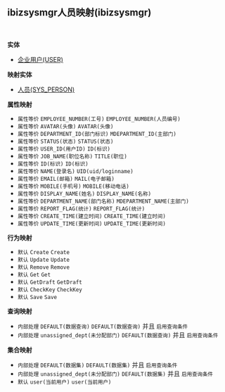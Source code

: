 ## ibizsysmgr人员映射(ibizsysmgr) <!-- {docsify-ignore-all} -->



<br>

<p class="panel-title"><b>实体</b></p>

* [企业用户(USER)](module/Base/USER)

<p class="panel-title"><b>映射实体</b></p>

* [人员(SYS_PERSON)](module/ibizsysmgr/SYS_PERSON)


<p class="panel-title"><b>属性映射</b></p>

* `属性等价`
`EMPLOYEE_NUMBER(工号)` <i class="fa fa-angle-double-right"/></i> `EMPLOYEE_NUMBER(人员编号)`
* `属性等价`
`AVATAR(头像)` <i class="fa fa-angle-double-right"/></i> `AVATAR(头像)`
* `属性等价`
`DEPARTMENT_ID(部门标识)` <i class="fa fa-angle-double-right"/></i> `MDEPARTMENT_ID(主部门)`
* `属性等价`
`STATUS(状态)` <i class="fa fa-angle-double-right"/></i> `STATUS(状态)`
* `属性等价`
`USER_ID(用户ID)` <i class="fa fa-angle-double-right"/></i> `ID(标识)`
* `属性等价`
`JOB_NAME(职位名称)` <i class="fa fa-angle-double-right"/></i> `TITLE(职位)`
* `属性等价`
`ID(标识)` <i class="fa fa-angle-double-right"/></i> `ID(标识)`
* `属性等价`
`NAME(登录名)` <i class="fa fa-angle-double-right"/></i> `UID(uid/loginname)`
* `属性等价`
`EMAIL(邮箱)` <i class="fa fa-angle-double-right"/></i> `MAIL(电子邮箱)`
* `属性等价`
`MOBILE(手机号)` <i class="fa fa-angle-double-right"/></i> `MOBILE(移动电话)`
* `属性等价`
`DISPLAY_NAME(姓名)` <i class="fa fa-angle-double-right"/></i> `DISPLAY_NAME(名称)`
* `属性等价`
`DEPARTMENT_NAME(部门名称)` <i class="fa fa-angle-double-right"/></i> `MDEPARTMENT_NAME(主部门)`
* `属性等价`
`REPORT_FLAG(统计)` <i class="fa fa-angle-double-right"/></i> `REPORT_FLAG(统计)`
* `属性等价`
`CREATE_TIME(建立时间)` <i class="fa fa-angle-double-right"/></i> `CREATE_TIME(建立时间)`
* `属性等价`
`UPDATE_TIME(更新时间)` <i class="fa fa-angle-double-right"/></i> `UPDATE_TIME(更新时间)`

<p class="panel-title"><b>行为映射</b></p>

* `默认`
`Create` <i class="fa fa-angle-double-right"/></i> `Create`
* `默认`
`Update` <i class="fa fa-angle-double-right"/></i> `Update`
* `默认`
`Remove` <i class="fa fa-angle-double-right"/></i> `Remove`
* `默认`
`Get` <i class="fa fa-angle-double-right"/></i> `Get`
* `默认`
`GetDraft` <i class="fa fa-angle-double-right"/></i> `GetDraft`
* `默认`
`CheckKey` <i class="fa fa-angle-double-right"/></i> `CheckKey`
* `默认`
`Save` <i class="fa fa-angle-double-right"/></i> `Save`

<p class="panel-title"><b>查询映射</b></p>

* `内部处理`
`DEFAULT(数据查询)` <i class="fa fa-angle-double-right"/></i> `DEFAULT(数据查询)` 并且 `启用查询条件`
* `内部处理`
`unassigned_dept(未分配部门)` <i class="fa fa-angle-double-right"/></i> `DEFAULT(数据查询)` 并且 `启用查询条件`

<p class="panel-title"><b>集合映射</b></p>

* `内部处理`
`DEFAULT(数据集)` <i class="fa fa-angle-double-right"/></i> `DEFAULT(数据集)` 并且 `启用查询条件`
* `内部处理`
`unassigned_dept(未分配部门)` <i class="fa fa-angle-double-right"/></i> `DEFAULT(数据集)` 并且 `启用查询条件`
* `默认`
`user(当前用户)` <i class="fa fa-angle-double-right"/></i> `user(当前用户)` 
